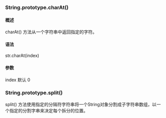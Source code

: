 
### String.prototype.charAt()

#### 概述
charAt() 方法从一个字符串中返回指定的字符。
#### 语法
str.charAt(index)
#### 参数 
index 默认 0
### String.prototype.split()
split() 方法使用指定的分隔符字符串将一个String对象分割成子字符串数组，以一个指定的分割字串来决定每个拆分的位置。 
